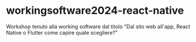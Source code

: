 # workingsoftware2024-react-native
Workshop tenuto alla working software dal titolo "Dal sito web all'app, React Native o Flutter come capire quale scegliere?"
